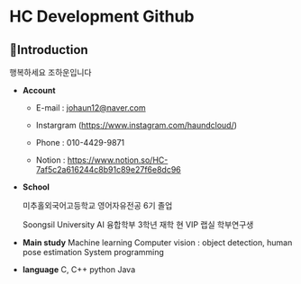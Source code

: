 # HC Development Github

## 👤Introduction
행복하세요 조하운입니다

- **Account**
    - E-mail : johaun12@naver.com
    - Instargram (https://www.instagram.com/haundcloud/)
    
    - Phone : 010-4429-9871
    - Notion : https://www.notion.so/HC-7af5c2a616244c8b91c89e27f6e8dc96
- **School**
    
    미추홀외국어고등학교 영어자유전공 6기 졸업
    
    Soongsil University AI 융합학부 3학년 재학
    현 VIP 랩실 학부연구생 
    
- **Main study**
    Machine learning
    Computer vision : object detection, human pose estimation
    System programming
    
- **language**
    C, C++
    python
    Java
